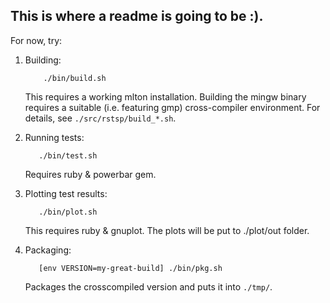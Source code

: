
## This is where a readme is going to be :).

For now, try:

1. Building:

           ./bin/build.sh
   This requires a working mlton installation.
   Building the mingw binary requires a suitable
   (i.e. featuring gmp) cross-compiler environment.
   For details, see `./src/rstsp/build_*.sh`.

2. Running tests:

          ./bin/test.sh
   Requires ruby & powerbar gem.

3. Plotting test results:

          ./bin/plot.sh
   This requires ruby & gnuplot.
   The plots will be put to ./plot/out folder.

4. Packaging:

          [env VERSION=my-great-build] ./bin/pkg.sh
   Packages the crosscompiled version and puts it into `./tmp/`.

